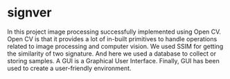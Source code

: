 # signver

In this project image processing successfully implemented using Open CV. Open CV is that it provides a lot of in-built primitives to handle operations related to image processing and computer vision. We used SSIM for getting the similarity of two signature. And here we used a database to collect or storing samples. A GUI is a Graphical User Interface. Finally, GUI has been used to create a user-friendly environment.
